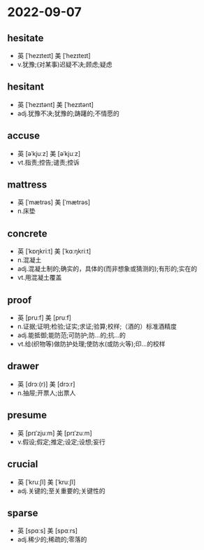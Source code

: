 # 2022-09-07
	
## hesitate
- 英 [ˈhezɪteɪt]   美 [ˈhezɪteɪt]
- v.犹豫;(对某事)迟疑不决;顾虑;疑虑

## hesitant
- 英 [ˈhezɪtənt]   美 [ˈhezɪtənt] 
- adj.犹豫不决;犹豫的;踌躇的;不情愿的

## accuse
- 英 [əˈkjuːz]   美 [əˈkjuːz]
- vt.指责;控告;谴责;控诉

## mattress
- 英 [ˈmætrəs]   美 [ˈmætrəs] 
- n.床垫

## concrete
- 英 [ˈkɒŋkriːt]   美 [ˈkɑːŋkriːt]
- n.混凝土
- adj.混凝土制的;确实的，具体的(而非想象或猜测的);有形的;实在的
- vt.用混凝土覆盖

## proof	
- 英 [pruːf]   美 [pruːf] 
- n.证据;证明;检验;证实;求证;验算;校样;（酒的）标准酒精度
- adj.能抵御;能防范;可防护;防…的;抗…的
- vt.给(织物等)做防护处理;使防水(或防火等);印…的校样

## drawer
- 英 [drɔː(r)]   美 [drɔːr] 
- n.抽屉;开票人;出票人

## presume
- 英 [prɪˈzjuːm]   美 [prɪˈzuːm] 
- v.假设;假定;推定;设定;设想;妄行

## crucial
- 英 [ˈkruːʃl]   美 [ˈkruːʃl] 
- adj.关键的;至关重要的;关键性的

## sparse
- 英 [spɑːs]   美 [spɑːrs]
- adj.稀少的;稀疏的;零落的
